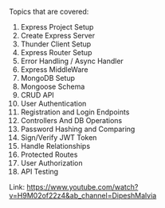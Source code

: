Topics that are covered:
1. Express Project Setup
2. Create Express Server
3. Thunder Client Setup
4. Express Router Setup
5. Error Handling / Async Handler
6. Express MiddleWare
7. MongoDB Setup
8. Mongoose Schema
9. CRUD API
10. User Authentication
11. Registration and Login Endpoints
12. Controllers And DB Operations
13. Password Hashing and Comparing
14. Sign/Verify JWT Token
15. Handle Relationships
16. Protected Routes
17. User Authorization
18. API Testing



Link: 
https://www.youtube.com/watch?v=H9M02of22z4&ab_channel=DipeshMalvia
